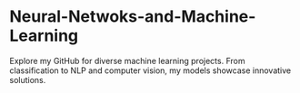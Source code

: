 # Neural-Netwoks-and-Machine-Learning
Explore my GitHub for diverse machine learning projects. From classification to NLP and computer vision, my models showcase innovative solutions.
